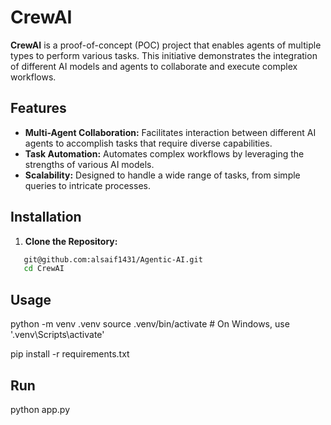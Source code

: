 # CrewAI                                 
  
**CrewAI** is a proof-of-concept (POC) project that enables agents of multiple types to perform various tasks. This initiative demonstrates the integration of different AI models and agents to collaborate and execute complex workflows.      
  
## Features  
- **Multi-Agent Collaboration:** Facilitates interaction between different AI agents to accomplish tasks that require diverse capabilities.
- **Task Automation:** Automates complex workflows by leveraging the strengths of various AI models. 
- **Scalability:** Designed to handle a wide range of tasks, from simple queries to intricate processes.  

## Installation 

1. **Clone the Repository:**  
```bash
   git@github.com:alsaif1431/Agentic-AI.git
   cd CrewAI
```

## Usage  

python -m venv .venv
source .venv/bin/activate  # On Windows, use '.venv\Scripts\activate' 

pip install -r requirements.txt

## Run
python app.py
